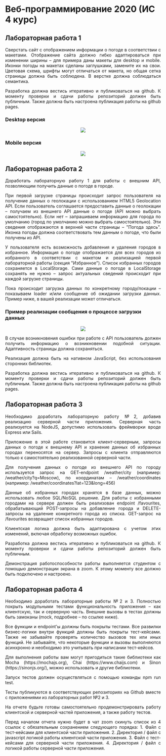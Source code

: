# Веб-программирование 2020 (ИС 4 курс)

## Лабораторная работа 1
<p align="justify">Сверстать сайт с отображением информации о погоде в соответствии с макетами. Отображение сайта должно гибко адаптироваться при изменении ширины – для примера даны макеты для desktop и mobile. Иконки погоды на макетах сделаны заглушками, замените их на свои. Цветовая схема, шрифты могут отличаться от макета, но общая сетка страницы должна быть соблюдена. В верстке должна соблюдаться семантика.</p> 

<p align="justify">Разработка должна вестись итеративно и публиковаться на github. К моменту проверки и сдачи работы репозиторий должен быть публичным. Также должна быть настроена публикация работы на github pages.</p>


### Desktop версия
<p align="center">
  <img src = "https://sun9-49.userapi.com/cnF3w4aYEIdGAzqTr31m1fYzx51mPgZdny2JHg/ekfQQ-jqTn8.jpg">
</p>

### Mobile версия
<p align="center">
  <img src="https://sun9-39.userapi.com/rKyHTD-SUO76IYgnMEErzXmOoSqprIuauGpodA/stXp9OlacdA.jpg">
</p>

## Лабораторная работа 2
<p align="justify">Доработать лабораторную работу 1 для работы с внешним API, позволяющим получить данные о погоде в городе.</p> 

<p align="justify">При первой загрузке страницы происходит запрос пользователя на получение данных о геолокации с использованием HTML5 Geolocation API. Если пользователь соглашается предоставить данные о геолокации – получаем из внешнего API данные о погоде (API можно выбрать самостоятельно). Если нет – запрашиваем информацию для города по умолчанию (город по умолчанию можно выбрать самостоятельно). Эти сведения отображаются в верхней части страницы – "Погода здесь". Иконка погоды должна соответствовать тем данным о погоде, что были получены из API.</p>

<p align="justify">У пользователя есть возможность добавления и удаления городов в избранное. Информация о погоде отображается для всех городов из избранного в соответствии с макетом и реализацией первой лабораторной работы (секция "Избранное"). Список избранных городов сохраняется в LocalStorage. Сами данные о погоде в LocalStorage сохранять не нужно – запрос актуальных сведений происходит при каждой загрузке страницы.</p>

<p align="justify">Пока происходит загрузка данных по конкретному городу/локации – показываем loader и/или сообщение об ожидании загрузки данных. Пример ниже, в вашей реализации может отличаться.</p>

### Пример реализации сообщения о процессе загрузки данных
<p align="center">
  <img src="https://sun9-32.userapi.com/UYaBNwfnayH5FMp7YTcsNJN9klxccPk233twdw/CaU0SM8tlVU.jpg">
</p>

<p align="justify">В случае возникновения ошибки при работе с API пользователь должен получить информацию о возникновении подобной ситуации. Адаптивность страницы должна сохраняться.</p>

<p align="justify">Реализация должна быть на нативном JavaScript, без использования сторонних библиотек.</p>

<p align="justify">Разработка должна вестись итеративно и публиковаться на github. К моменту проверки и сдачи работы репозиторий должен быть публичным. Также должна быть настроена публикация работы на github pages.</p>

## Лабораторная работа 3

<p align="justify">Необходимо доработать лабораторную работу №2, добавив реализацию серверной части приложения. Серверная часть реализуется на NodeJS, допустимо использовать фреймворки вроде Express или Sails.</p>

<p align="justify">Приложение в этой работе становится клиент-серверным, запросы данных о погоде к внешнему API и хранение данных об избранных городах переносятся на сервер. Запросы с клиента отправляются только к самостоятельно реализованной серверной части.</p>

<p align="justify">Для получения данных о погоде из внешнего API по городу используется запрос на GET-endpoint /weather/city (например: /weather/city?q=Moscow), по координатам – /weather/coordinates (например: /weather/coordinates?lat=123&long=456)</p>

<p align="justify">Данные об избранных городах хранятся в базе данных, можно использовать любое SQL/NoSQL решение. Для работы с избранными городами на сервере должен быть реализован endpoint /favourites, обрабатывающий POST-запросы на добавление города и DELETE-запросы на удаление конкретного города из списка. GET-запрос на /favourites возвращает список избранных городов.</p>

<p align="justify">Клиентская логика должна быть адаптирована с учетом этих изменений, включая обработку возможных ошибок.</p>

<p align="justify">Разработка должна вестись итеративно и публиковаться на github. К моменту проверки и сдачи работы репозиторий должен быть публичным.</p>

<p align="justify">Демонстрация работоспособности работы выполняется студентом с помощью демонстрации экрана в zoom. К этому моменту все должно быть подключено и настроено.</p>

## Лабораторная работа 4

<p align="justify">Необходимо доработать лабораторные работы №2 и 3. Полностью покрыть модульными тестами функциональность приложения – как клиентскую, так и серверную часть. Внешние вызовы в тестах должны быть замоканы (mock, подробнее – по ссылке ниже).</p>

<p align="justify">Все функции и endpoint'ы должны быть покрыты тестами. Все развилки бизнес-логики внутри функций должны быть покрыты тест-кейсами. Также не забывайте проверять количество вызовов тех или иных функций. Не забывайте, что некоторые функции и вызовы выполняются асинхронно и необходимо это учитывать при написании тест-кейсов.</p>

<p align="justify">Для выполнения работы вам могут пригодиться такие библиотеки как Mocha (https://mochajs.org), Chai (https://www.chaijs.com) и Sinon (https://sinonjs.org/), можно использовать и другие библиотеки.</p>

<p align="justify">Запуск тестов должен осуществляться с помощью команды npm run test.</p>

<p align="justify">Тесты публикуются в соответствующих репозиториях на Github вместе с приложениями из лабораторных работ №2 и 3.</p>

<p align="justify">На отчете будьте готовы самостоятельно продемонстрировать работу клиентской и серверной частей приложения, а также работу тестов.</p>

<p align="justify">Перед началом отчета нужно будет в чат zoom скинуть список из 4 ссылок с обязательным сохранением следующего порядка:
1. Файл с тест-кейсами для клиентской части приложения.
2. Директория / файл с javascript логикой работы клиентской части приложения.
3. Файл с тест-кейсами для серверной части приложения.
4. Директория / файл с логикой работы серверной части приложения.
</p>

